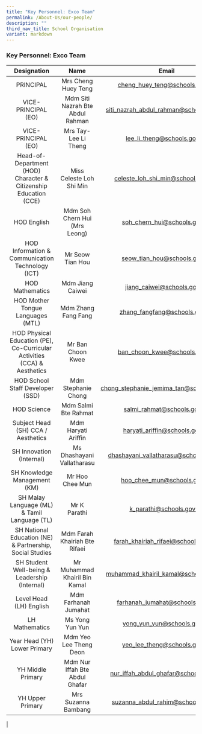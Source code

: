 ```yaml
---
title: "Key Personnel: Exco Team"
permalink: /About-Us/our-people/
description: ""
third_nav_title: School Organisation
variant: markdown
---
```

### **Key Personnel: Exco Team**

| Designation | Name | Email |
|:---:|:---:|:---:| 
| PRINCIPAL | Mrs Cheng Huey Teng | [cheng_huey_teng@schools.gov.sg](mailto:cheng_huey_teng@schools.gov.sg) |
| VICE-PRINCIPAL (EO) | Mdm Siti Nazrah Bte Abdul Rahman | [siti_nazrah_abdul_rahman@schools.gov.sg](mailto:siti_nazrah_abdul_rahman@schools.gov.sg) |
| VICE-PRINCIPAL (EO) | Mrs Tay-Lee Li Theng | [lee_li_theng@schools.gov.sg ](mailto:LEE_Li_Theng@schools.gov.sg ) |
|  Head-of-Department (HOD) Character & Citizenship Education (CCE) | Miss Celeste Loh Shi Min | [celeste_loh_shi_min@schools.gov.sg](mailto:celeste_loh_shi_min@schools.gov.sg) |
| HOD English  | Mdm Soh Chern Hui (Mrs Leong) | [soh_chern_hui@schools.gov.sg](soh_chern_hui@schools.gov.sg)  |
| HOD Information & Communication Technology (ICT)   | Mr Seow Tian Hou | [seow_tian_hou@schools.gov.sg](seow_tian_hou@schools.gov.sg) |
| HOD Mathematics | Mdm Jiang Caiwei | [jiang_caiwei@schools.gov.sg](mailto:jiang_caiwei@schools.gov.sg) |
| HOD Mother Tongue Languages (MTL) | Mdm Zhang Fang Fang | [zhang_fangfang@schools.gov.sg](mailto:zhang_fangfang@schools.gov.sg) |
| HOD Physical Education (PE), Co-Curricular Activities (CCA) & Aesthetics | Mr Ban Choon Kwee | [ban_choon_kwee@schools.gov.sg](mailto:ban_choon_kwee@schools.gov.sg) |
| HOD School Staff Developer (SSD)| Mdm Stephanie Chong | [chong_stephanie_jemima_tan@schools.gov.sg](mailto:chong_stephanie_jemima_tan@schools.gov.sg) |
| HOD Science | Mdm Salmi Bte Rahmat | [salmi_rahmat@schools.gov.sg](mailto:salmi_rahmat@schools.gov.sg) |
| Subject Head (SH) CCA / Aesthetics | Mdm Haryati Ariffin | [haryati_ariffin@schools.gov.sg](mailto:haryati_ariffin@schools.gov.sg) |
| SH Innovation (Internal) | Ms Dhashayani Vallatharasu | [dhashayani_vallatharasu@schools.gov.sg](mailto:dhashayani_vallatharasu@schools.gov.sg) |
| SH Knowledge Management (KM)| Mr Hoo Chee Mun | [hoo_chee_mun@schools.gov.sg](mailto:hoo_chee_mun@schools.gov.sg) |
| SH Malay Language (ML) & Tamil Language (TL) | Mr K Parathi | [k_parathi@schools.gov.sg](mailto:k_parathi@schools.gov.sg) |
| SH National Education (NE) & Partnership, Social Studies  | Mdm Farah Khairiah Bte Rifaei | [farah_khairiah_rifaei@schools.gov.sg](mailto:farah_khairiah_rifaei@schools.gov.sg) |
| SH Student Well-being & Leadership (Internal) | Mr Muhammad Khairil Bin Kamal | [muhammad_khairil_kamal@schools.gov.sg](mailto:muhammad_khairil_kamal@schools.gov.sg) |
| Level Head (LH) English  |   Mdm Farhanah Jumahat | [farhanah_jumahat@schools.gov.sg](mailto:farhanah_jumahat@schools.gov.sg) |
| LH Mathematics | Ms Yong Yun Yun | [yong_yun_yun@schools.gov.sg](mailto:yong_yun_yun@schools.gov.sg) |
| Year Head (YH) Lower Primary | Mdm Yeo Lee Theng Deon | [yeo_lee_theng@schools.gov.sg](mailto:yeo_lee_theng@schools.gov.sg) |
| YH Middle Primary | Mdm Nur Iffah Bte Abdul Ghafar | [nur_iffah_abdul_ghafar@schools.gov.sg](mailto:nur_iffah_abdul_ghafar@schools.gov.sg) |
| YH Upper Primary | Mrs Suzanna Bambang | [suzanna_abdul_rahim@schools.gov.sg](mailto:suzanna_abdul_rahim@schools.gov.sg) |
|